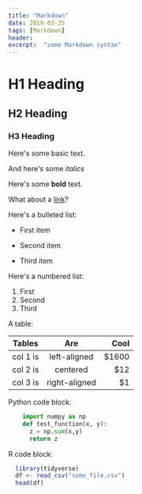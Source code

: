 ```yaml
---
title: "Markdown"
date: 2019-03-25
tags: [Markdown]
header:
excerpt:  "some Markdown syntax"
---
```


# H1 Heading

## H2 Heading

### H3 Heading

Here's some basic text.

And here's some *italics*

Here's some **bold** text.

What about a [link](https://github.com/barajap1)?

Here's a bulleted list:
* First item
+ Second item
- Third item

Here's a numbered list:
1. First
2. Second
3. Third

A table:

| Tables   |      Are      |  Cool |
|----------|:-------------:|------:|
| col 1 is |  left-aligned | $1600 |
| col 2 is |    centered   |   $12 |
| col 3 is | right-aligned |    $1 |



Python code block:

```python
    import numpy as np
    def test_function(x, y):
      z = np.sum(x,y)
      return z
```

R code block:

```r
  library(tidyverse)
  df <- read_csv("some_file.csv")
  head(df)
```
